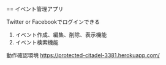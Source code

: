== イベント管理アプリ

Twitter or Facebookでログインできる
1. イベント作成、編集、削除、表示機能
2. イベント検索機能

動作確認環境
https://protected-citadel-3381.herokuapp.com/
